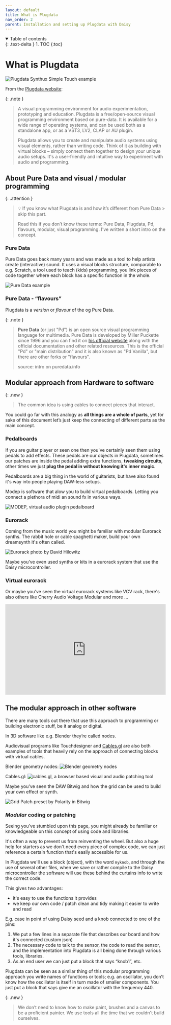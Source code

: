 ```yaml
---
layout: default
title: What is Plugdata
nav_order: 2
parent: Installation and setting up Plugdata with Daisy
---
```


<details open markdown="block">
  <summary>
    Table of contents
  </summary>
  {: .text-delta }
1. TOC
{:toc}
</details>

# What is Plugdata

![Plugdata Synthux Simple Touch example](img\Simpletouch_soundscpr_plugdata_example.jpg)

From the [Plugdata website](https://plugdata.org/):

{: .note }
> A visual programming environment for audio experimentation, prototyping and education.
> Plugdata is a free/open-source visual programming environment based on pure-data. It is available for a wide range of operating systems, and can be used both as a standalone app, or as a VST3, LV2, CLAP or AU plugin.
>
> Plugdata allows you to create and manipulate audio systems using visual elements, rather than writing code. Think of it as building with virtual blocks – simply connect them together to design your unique audio setups. It's a user-friendly and intuitive way to experiment with audio and programming.

## About Pure Data and visual / modular programming

{: .attention }
> 💡 If you know what Plugdata is and how it’s different from Pure Data > skip this part.
>
>Read this if you don’t know these terms: Pure Data, Plugdata, Pd, flavours, modular, visual programming. I've written a short intro on the concept.

### Pure Data

Pure Data goes back many years and was made as a tool to help artists create (interactive) sound. It uses a visual blocks structure, comparable to e.g. Scratch, a tool used to teach (kids) programming, you link pieces of code together where each block has a specific function in the whole.

![Pure Data example](img/puredata_example.png)

### Pure Data - “flavours”

Plugdata is a *version* or *flavour* of the og Pure Data.

{: .note }
> **Pure Data** (or just "Pd") is an open source visual programming language for multimedia. Pure Data is developed by Miller Puckette since 1996 and you can find it on [his official website](https://msp.ucsd.edu/) along with the official documentation and other related resources. This is the official "Pd" or "main distribution" and it is also known as "Pd Vanilla", but there are other forks or "flavours".
>
> source: intro on puredata.info 

## Modular approach from Hardware to software

{: .new }
> The common idea is using cables to connect pieces that interact.

You could go far with this analogy as **all things are a whole of parts**, yet for sake of this document let’s just keep the connecting of different parts as the main concept.

### Pedalboards

If you are guitar player or seen one then you've certainly seen them using pedals to add effects. These pedals are our objects in Plugdata, sometimes our patches are inside the pedal adding extra functions, **tweaking circuits**, other times we just **plug the pedal in without knowing it's inner magic**.

Pedalboards are a big thing in the world of guitarists, but have also found it's way into people playing DAW-less setups.

Modep is software that alow you to build virtual pedalboards. Letting you connect a plethora of midi an sound fx in various ways.

![MODEP, virtual audio plugin pedalboard ](img\modep-intro.png)

### Eurorack

Coming from the music world you might be familiar with modular Eurorack synths. The rabbit hole or cable spaghetti maker, build your own dreamsynth it's often called.

![Eurorack photo by David Hilowitz](img\Analog_Synth_Switched_On_Austin_Texas_David_Hilowitz.jpg)

Maybe you’ve even used synths or kits in a eurorack system that use the Daisy microcontroller.

### Virtual eurorack

Or maybe you’ve seen the virtual eurorack systems like VCV rack, there's also others like Cherry Audio Voltage Modular and more ...

<style>
iframe {
  aspect-ratio: 16/9;
  width: 100%;
  max-width: 800px;
}
</style>
<iframe src="https://www.youtube.com/embed/NPErDUlwSlg?si=vqqYQokqqDcMECXk" title="YouTube video player" frameborder="0" allow="accelerometer; autoplay; clipboard-write; encrypted-media; gyroscope; picture-in-picture; web-share" allowfullscreen></iframe>

## The modular approach in other software

There are many tools out there that use this approach to programming or building electronic stuff, be it analog or digital.

In 3D software like e.g. Blender they’re called nodes.

Audiovisual programs like Touchdesigner and [Cables.gl](http://Cables.gl) are also both examples of tools that heavily rely on the approach of connecting blocks with virtual cables.

Blender geometry nodes:
![Blender geometry nodes](img\Blender_geometry_nodes.png)

Cables.gl:
![cables.gl, a browser based visual and audio patching tool](img\cablesgl_node_example.jpg)

Maybe you've seen the DAW Bitwig and how the grid can be used to build your own effect or synth.

![Grid Patch preset by Polarity in Bitwig ](img\Bitwig_grid_polarity_particlessmear.jpg)


### *Modular* coding or patching

Seeing you’ve stumbled upon this page, you might already be familiar or knowledgeable on this concept of using code and libraries.

It's often a way to prevent us from reinventing the wheel. But also a huge help for starters as we don't need every piece of complex code, we can just reference a certain function that's easily accessible for us.

In Plugdata we'll use a block (object), with the word `myknob`, and through the use of several other files, when we save or rather compile to the Daisy microcontroller the software will use these behind the curtains info to write the correct code.

This gives two advantages:
- it's easy to use the functions it provides
- we keep our own code / patch clean and tidy making it easier to write and read

E.g. case in point of using Daisy seed and a knob connected to one of the pins:
  1. We put a few lines in a separate file that describes our board and how it's connected (custom json)
  2. The necessary code to talk to the sensor, the code to read the sensor, and the implementation into Plugdata is all being done through various tools, libraries.
  3. As an end user we can just put a block that says “knob1”, etc.
 
   Plugdata can be seen as a similar thing of this modular programming approach you write names of functions or tools; e.g. an oscillator, you don’t know how the oscillator is itself in turn made of smaller components. You just put a block that says give me an oscillator with the frequency 440.

{: .new }
> We don’t need to know how to make paint, brushes and a canvas to be a proficient painter. We use tools all the time that we couldn't build ourselves.